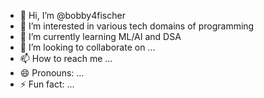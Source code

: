 - 👋 Hi, I’m @bobby4fischer
- 👀 I’m interested in various tech domains of programming
- 🌱 I’m currently learning ML/AI and DSA
- 💞️ I’m looking to collaborate on ...
- 📫 How to reach me ...
- 😄 Pronouns: ...
- ⚡ Fun fact: ...

<!---
bobby4fischer/bobby4fischer is a ✨ special ✨ repository because its `README.md` (this file) appears on your GitHub profile.
You can click the Preview link to take a look at your changes.
--->
